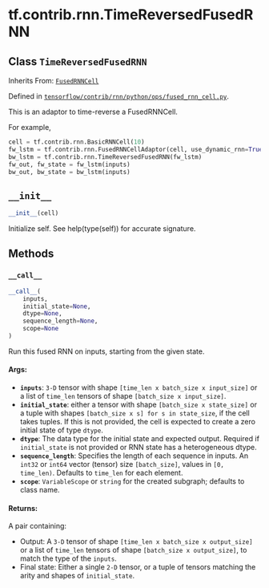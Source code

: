 <div itemscope itemtype="http://developers.google.com/ReferenceObject">
<meta itemprop="name" content="tf.contrib.rnn.TimeReversedFusedRNN" />
<meta itemprop="path" content="Stable" />
<meta itemprop="property" content="__call__"/>
<meta itemprop="property" content="__init__"/>
</div>

# tf.contrib.rnn.TimeReversedFusedRNN

## Class `TimeReversedFusedRNN`

Inherits From: [`FusedRNNCell`](../../../tf/contrib/rnn/FusedRNNCell.md)



Defined in [`tensorflow/contrib/rnn/python/ops/fused_rnn_cell.py`](/code/stable/tensorflow/contrib/rnn/python/ops/fused_rnn_cell.py).

This is an adaptor to time-reverse a FusedRNNCell.

For example,

```python
cell = tf.contrib.rnn.BasicRNNCell(10)
fw_lstm = tf.contrib.rnn.FusedRNNCellAdaptor(cell, use_dynamic_rnn=True)
bw_lstm = tf.contrib.rnn.TimeReversedFusedRNN(fw_lstm)
fw_out, fw_state = fw_lstm(inputs)
bw_out, bw_state = bw_lstm(inputs)
```

<h2 id="__init__"><code>__init__</code></h2>

``` python
__init__(cell)
```

Initialize self.  See help(type(self)) for accurate signature.



## Methods

<h3 id="__call__"><code>__call__</code></h3>

``` python
__call__(
    inputs,
    initial_state=None,
    dtype=None,
    sequence_length=None,
    scope=None
)
```

Run this fused RNN on inputs, starting from the given state.

#### Args:

* <b>`inputs`</b>: `3-D` tensor with shape `[time_len x batch_size x input_size]`
    or a list of `time_len` tensors of shape `[batch_size x input_size]`.
* <b>`initial_state`</b>: either a tensor with shape `[batch_size x state_size]`
    or a tuple with shapes `[batch_size x s] for s in state_size`, if the
    cell takes tuples. If this is not provided, the cell is expected to
    create a zero initial state of type `dtype`.
* <b>`dtype`</b>: The data type for the initial state and expected output. Required
    if `initial_state` is not provided or RNN state has a heterogeneous
      dtype.
* <b>`sequence_length`</b>: Specifies the length of each sequence in inputs. An
    `int32` or `int64` vector (tensor) size `[batch_size]`, values in `[0,
    time_len)`.
    Defaults to `time_len` for each element.
* <b>`scope`</b>: `VariableScope` or `string` for the created subgraph; defaults to
    class name.


#### Returns:

A pair containing:

- Output: A `3-D` tensor of shape `[time_len x batch_size x output_size]`
  or a list of `time_len` tensors of shape `[batch_size x output_size]`,
  to match the type of the `inputs`.
- Final state: Either a single `2-D` tensor, or a tuple of tensors
  matching the arity and shapes of `initial_state`.



